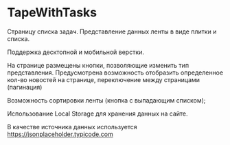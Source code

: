 # TapeWithTasks
Cтраницу списка задач. Представление данных ленты в виде плитки и списка.

Поддержка десктопной и мобильной верстки.

На странице размещены кнопки, позволяющие изменить тип представления.
Предусмотрена возможность отобразить определенное кол-во новостей на
странице, переключение между страницами (пагинация)

Возможность сортировки ленты (кнопка с выпадающим списком);

Использование Local Storage для хранения данных на сайте.

В качестве источника данных используется https://jsonplaceholder.typicode.com
